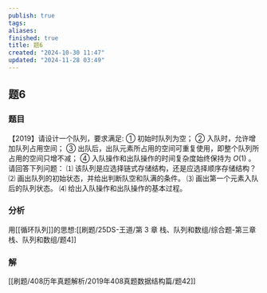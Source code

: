 ```yaml
---
publish: true
tags: 
aliases: 
finished: true
title: 题6
created: "2024-10-30 11:47"
updated: "2024-11-28 03:49"
---
```

## 题6
### 题目
【2019】请设计一个队列，要求满足:
① 初始时队列为空；
② 入队时，允许增加队列占用空间；
③ 出队后，出队元素所占用的空间可重复使用，即整个队列所占用的空间只增不减；
④ 入队操作和出队操作的时间复杂度始终保持为 $O(1)$ 。
请回答下列问题：
⑴ 该队列是应选择链式存储结构，还是应选择顺序存储结构？
⑵ 画出队列的初始状态，并给出判断队空和队满的条件。
⑶ 画出第一个元素入队后的队列状态。
⑷ 给出入队操作和出队操作的基本过程。
### 分析
用[[循环队列]]的思想:[[刷题/25DS-王道/第 3 章 栈、队列和数组/综合题-第三章栈、队列和数组/题4]]
### 解
[[刷题/408历年真题解析/2019年408真题数据结构篇/题42]]